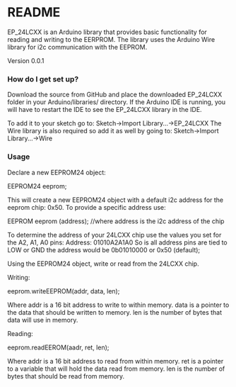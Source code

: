 ﻿# README #

EP_24LCXX is an Arduino library that provides basic functionality for reading and writing to 
the EERPROM. The library uses the Arduino Wire library for i2c communication with the 
EEPROM. 

Version 0.0.1

### How do I get set up? ###

Download the source from GitHub and place the downloaded EP_24LCXX folder in your
Arduino<version>/libraries/ directory. If the Arduino IDE is running, you will have to 
restart the IDE to see the EP_24LCXX library in the IDE.

To add it to your sketch go to:
Sketch->Import Library...->EP_24LCXX
The Wire library is also required so add it as well by going to:
Sketch->Import Library...->Wire

### Usage ###

Declare a new EEPROM24 object:

EEPROM24 eeprom;

This will create a new EEPROM24 object with a default i2c address for the eeprom chip: 0x50. 
To provide a specific address use:

EEPROM eeprom (address); //where address is the i2c address of the chip

To determine the address of your 24LCXX chip use the values you set for the A2, A1, A0 pins:
Address: 01010A2A1A0
So is all address pins are tied to LOW or GND the address would be 0b01010000 or 0x50 (default);

Using the EEPROM24 object, write or read from the 24LCXX chip.

Writing:

eeprom.writeEEPROM(addr, data, len);

Where 	addr is a 16 bit address to write to within memory.
		data is a pointer to the data that should be written to memory.
		len is the number of bytes that data will use in memory.
		
Reading:

eeprom.readEEROM(aadr, ret, len);

Where 	addr is a 16 bit address to read from within memory.
		ret is a pointer to a variable that will hold the data read from memory.
		len is the number of bytes that should be read from memory.



